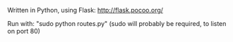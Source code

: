 Written in Python, using Flask: http://flask.pocoo.org/

Run with: "sudo python routes.py" (sudo will probably be required, to listen on port 80) 

